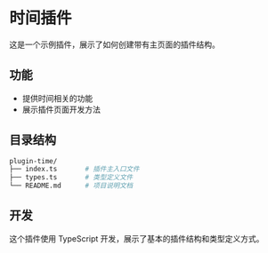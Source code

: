 # 时间插件

这是一个示例插件，展示了如何创建带有主页面的插件结构。

## 功能

- 提供时间相关的功能
- 展示插件页面开发方法

## 目录结构

```bash
plugin-time/
├── index.ts       # 插件主入口文件
├── types.ts       # 类型定义文件
└── README.md      # 项目说明文档
```

## 开发

这个插件使用 TypeScript 开发，展示了基本的插件结构和类型定义方式。

